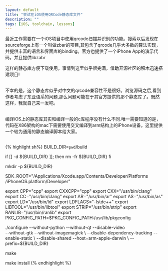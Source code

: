 ```yaml
---
layout: default
title: "尝试在iOS使用QRCode静态库文件"
description: ""
tags: [iOS, toolchain, lessons]
---
```

<div class="dl50">
最近工作需要在一个iOS项目中使用qrcode扫描并识别的功能。搜索以后发现在sourceforge上有一个叫做zbar的项目,其包含了qrcode几乎大多数的算法实现，并提供丰富的语言和界面库的binding。官方也提供了一个iPhone App的演示代码，并且提供libzabr

这样的静态库方便下载使用。事情到这里似乎很完满，借助开源社区的积木迅速搭建项目!<br/><br/>

不幸的是，这个静态库似乎对中文的qrcode兼容性不是很好。浏览源码之后,看到作者考虑了东亚语系的问题,那么问题可能在于其官方提供的那个静态库了。既然这样，我就自己来一发吧。<br/><br/>

编译iOS上的静态库其实和编译一般的c库程序没有什么不同.唯一需要知道的是，代码在X86架构的mac下需要使用交叉编译到arm结构上的iPhone设备。这里提供一个较为通用的静态编译脚本给大家。<br/><br/>


{% highlight sh%}
BUILD_DIR=`pwd`/build

if [[ -d ${BUILD_DIR} ]]; then
  rm -fr ${BUILD_DIR}
fi

mkdir -p ${BUILD_DIR}

SDK_ROOT="/Applications/Xcode.app/Contents/Developer/Platforms \
/iPhoneOS.platform/Developer"

export CPP="cpp"
export CXXCPP="cpp"
export CXX="/usr/bin/clang"
export CC="/usr/bin/clang"
export AR="/usr/bin/ar"
export AS="/usr/bin/as"
export LD="/usr/bin/ld"
export LDFLAGS="-lstdc++"
export LIBTOOL="/usr/bin/libtool"
export STRIP="/usr/bin/strip"
export RANLIB="/usr/bin/ranlib"
export PKG_CONFIG_PATH=$PKG_CONFIG_PATH:/usr/lib/pkgconfig

./configure --without-python --without-qt --disable-video \
--without-gtk --without-imagemagick \ 
--disable-dependency-tracking --enable-static \ 
--disable-shared --host=arm-apple-darwin \ 
--prefix=${BUILD_DIR}

make

make install
{% endhighlight %}
</div>